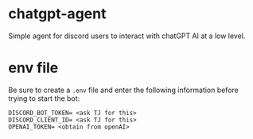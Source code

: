 # chatgpt-agent

Simple agent for discord users to interact with chatGPT AI at a low level.

# env file

Be sure to create a `.env` file and enter the following information before trying to start the bot:

```
DISCORD_BOT_TOKEN= <ask TJ for this>
DISCORD_CLIENT_ID= <ask TJ for this>
OPENAI_TOKEN= <obtain from openAI>
```
